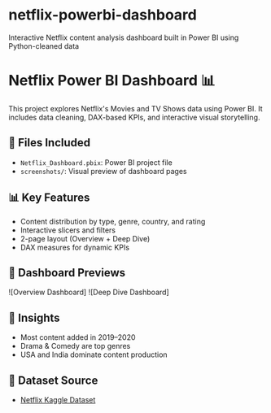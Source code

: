 # netflix-powerbi-dashboard
Interactive Netflix content analysis dashboard built in Power BI using Python-cleaned data
# Netflix Power BI Dashboard 📊

This project explores Netflix's Movies and TV Shows data using Power BI. It includes data cleaning, DAX-based KPIs, and interactive visual storytelling.

## 📁 Files Included
- `Netflix_Dashboard.pbix`: Power BI project file
- `screenshots/`: Visual preview of dashboard pages

## 📊 Key Features
- Content distribution by type, genre, country, and rating
- Interactive slicers and filters
- 2-page layout (Overview + Deep Dive)
- DAX measures for dynamic KPIs

## 📸 Dashboard Previews
![Overview Dashboard]
![Deep Dive Dashboard]

## 🧠 Insights
- Most content added in 2019–2020
- Drama & Comedy are top genres
- USA and India dominate content production

## 📄 Dataset Source
- [Netflix Kaggle Dataset](https://www.kaggle.com/datasets/shivamb/netflix-shows)
